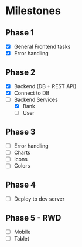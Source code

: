 # Milestones 

## Phase 1
- [X] General Frontend tasks
- [X] Error handling
## Phase 2
- [X] Backend (DB + REST API)
- [X] Connect to DB
- [ ] Backend Services
  - [X] Bank
  - [ ] User  
## Phase 3
- [ ] Error handling
- [ ] Charts
- [ ] Icons
- [ ] Colors
## Phase 4
- [ ] Deploy to dev server

## Phase 5 - RWD
- [ ] Mobile
- [ ] Tablet
